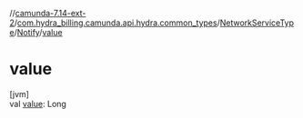 //[camunda-7.14-ext-2](../../../../index.md)/[com.hydra_billing.camunda.api.hydra.common_types](../../index.md)/[NetworkServiceType](../index.md)/[Notify](index.md)/[value](value.md)

# value

[jvm]\
val [value](value.md): Long
